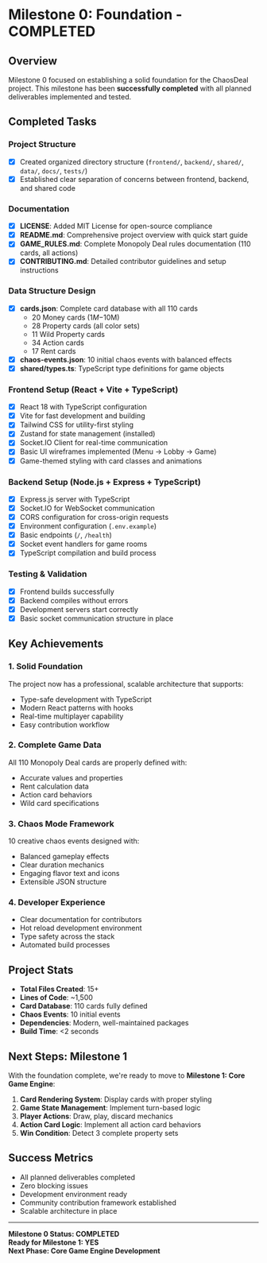 # Milestone 0: Foundation - COMPLETED

## Overview

Milestone 0 focused on establishing a solid foundation for the ChaosDeal project. This milestone has been **successfully completed** with all planned deliverables implemented and tested.

## Completed Tasks

### Project Structure

- [x] Created organized directory structure (`frontend/`, `backend/`, `shared/`, `data/`, `docs/`, `tests/`)
- [x] Established clear separation of concerns between frontend, backend, and shared code

### Documentation

- [x] **LICENSE**: Added MIT License for open-source compliance
- [x] **README.md**: Comprehensive project overview with quick start guide
- [x] **GAME_RULES.md**: Complete Monopoly Deal rules documentation (110 cards, all actions)
- [x] **CONTRIBUTING.md**: Detailed contributor guidelines and setup instructions

### Data Structure Design

- [x] **cards.json**: Complete card database with all 110 cards
  - 20 Money cards ($1M-$10M)
  - 28 Property cards (all color sets)
  - 11 Wild Property cards
  - 34 Action cards
  - 17 Rent cards
- [x] **chaos-events.json**: 10 initial chaos events with balanced effects
- [x] **shared/types.ts**: TypeScript type definitions for game objects

### Frontend Setup (React + Vite + TypeScript)

- [x] React 18 with TypeScript configuration
- [x] Vite for fast development and building
- [x] Tailwind CSS for utility-first styling
- [x] Zustand for state management (installed)
- [x] Socket.IO Client for real-time communication
- [x] Basic UI wireframes implemented (Menu → Lobby → Game)
- [x] Game-themed styling with card classes and animations

### Backend Setup (Node.js + Express + TypeScript)

- [x] Express.js server with TypeScript
- [x] Socket.IO for WebSocket communication
- [x] CORS configuration for cross-origin requests
- [x] Environment configuration (`.env.example`)
- [x] Basic endpoints (`/`, `/health`)
- [x] Socket event handlers for game rooms
- [x] TypeScript compilation and build process

### Testing & Validation

- [x] Frontend builds successfully
- [x] Backend compiles without errors
- [x] Development servers start correctly
- [x] Basic socket communication structure in place

## Key Achievements

### 1. **Solid Foundation**

The project now has a professional, scalable architecture that supports:

- Type-safe development with TypeScript
- Modern React patterns with hooks
- Real-time multiplayer capability
- Easy contribution workflow

### 2. **Complete Game Data**

All 110 Monopoly Deal cards are properly defined with:

- Accurate values and properties
- Rent calculation data
- Action card behaviors
- Wild card specifications

### 3. **Chaos Mode Framework**

10 creative chaos events designed with:

- Balanced gameplay effects
- Clear duration mechanics
- Engaging flavor text and icons
- Extensible JSON structure

### 4. **Developer Experience**

- Clear documentation for contributors
- Hot reload development environment
- Type safety across the stack
- Automated build processes

## Project Stats

- **Total Files Created**: 15+
- **Lines of Code**: ~1,500
- **Card Database**: 110 cards fully defined
- **Chaos Events**: 10 initial events
- **Dependencies**: Modern, well-maintained packages
- **Build Time**: <2 seconds

## Next Steps: Milestone 1

With the foundation complete, we're ready to move to **Milestone 1: Core Game Engine**:

1. **Card Rendering System**: Display cards with proper styling
2. **Game State Management**: Implement turn-based logic
3. **Player Actions**: Draw, play, discard mechanics
4. **Action Card Logic**: Implement all action card behaviors
5. **Win Condition**: Detect 3 complete property sets

## Success Metrics

- All planned deliverables completed
- Zero blocking issues
- Development environment ready
- Community contribution framework established
- Scalable architecture in place

---

**Milestone 0 Status: COMPLETED**  
**Ready for Milestone 1: YES**  
**Next Phase: Core Game Engine Development**
